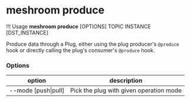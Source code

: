 # meshroom produce

!!! Usage
    **meshroom produce** [OPTIONS] TOPIC INSTANCE [DST_INSTANCE]

  Produce data through a Plug, either using the plug producer's `@produce` hook or directly calling the plug's consumer's `@produce` hook.

### Options

option | description
--- | ---
--mode [push\|pull] | Pick the plug with given operation mode
